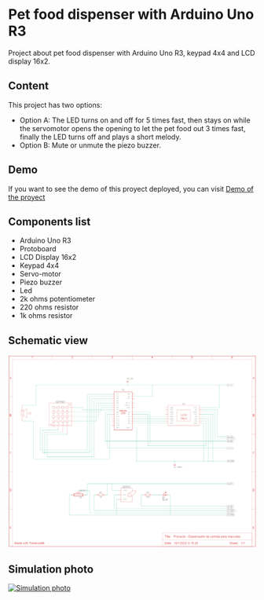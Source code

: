 # Pet food dispenser with Arduino Uno R3
Project about pet food dispenser with Arduino Uno R3, keypad 4x4 and LCD display 16x2.

## Content
This project has two options:
* Option A: The LED turns on and off for 5 times fast, then stays on while the servomotor opens the opening to let the pet food out 3 times fast, finally the LED turns off and plays a short melody.
* Option B: Mute or unmute the piezo buzzer.

## Demo
If you want to see the demo of this proyect deployed, you can visit [Demo of the proyect](https://www.tinkercad.com/things/9iVNfFJeRKA)

## Components list
* Arduino Uno R3
* Protoboard
* LCD Display 16x2
* Keypad 4x4
* Servo-motor
* Piezo buzzer
* Led
* 2k ohms potentiometer
* 220 ohms resistor
* 1k ohms resistor

## Schematic view
![Schematic view](images/schematic_view.png)

## Simulation photo
[![Simulation photo](https://csg.tinkercad.com/things/9iVNfFJeRKA/t725.png?rev=1641709475002000000&s=&v=1&type=circuits)](https://csg.tinkercad.com/things/9iVNfFJeRKA/t725.png?rev=1641709475002000000&s=&v=1&type=circuits)
